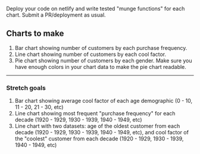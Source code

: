
Deploy your code on netlify and write tested "munge functions" for each chart. Submit a PR/deployment as usual.

## Charts to make

1) Bar chart showing number of customers by each purchase frequency.
1) Line chart showing number of customers by each cool factor.
1) Pie chart showing number of customers by each gender. Make sure you have enough colors in your chart data to make the pie chart readable.

---

### Stretch goals

1) Bar chart showing average cool factor of each age demographic (0 - 10, 11 - 20, 21 - 30, etc)
1) Line chart showing most frequent "purchase frequency" for each decade (1920 - 1929, 1930 - 1939, 1940 - 1949, etc)
1) Line chart with two datasets: age of the oldest customer from each decade (1920 - 1929, 1930 - 1939, 1940 - 1949, etc), and cool factor of the "coolest" customer from each decade (1920 - 1929, 1930 - 1939, 1940 - 1949, etc)
